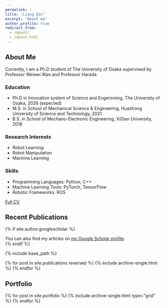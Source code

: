 ```yaml
---
permalink: /
title: "Liang Qin"
excerpt: "About me"
author_profile: true
redirect_from: 
  - /about/
  - /about.html
---
```


<div id="about-me">
<h2>About Me</h2>

Currently, I am a Ph.D student of The University of Osaka supervised by Professor Weiwei Wan and Professor Harada. 

<h3>Education</h3>
<ul>
  <li>Ph.D in Innovation system of Science and Engerinning, The University of Osaka, 2026 (expected)</li>
  <li>M.S. in School of Mechanical Science & Engineering, Huazhong University of Science and Technology, 2021</li>
  <li>B.S. in School of Mechano-Electronic Engineering, XiDian University, 2018</li>
</ul>

<h3>Research Interests</h3>
<ul>
  <li>Robot Learning</li>
  <li>Robot Manipulation</li>
  <li>Machine Learning</li>
</ul>

<h3>Skills</h3>
<ul>
  <li>Programming Languages: Python, C++</li>
  <li>Machine Learning Tools: PyTorch, TensorFlow</li>
  <li>Robotic Frameworks: ROS</li>
</ul>

<p class="text-right">
  <a href="{{ site.baseurl }}/cv/" class="btn btn--primary">Full CV</a>
</p>
</div>

<div id="recent-publications">
<h2>Recent Publications</h2>

{% if site.author.googlescholar %}
  <div class="publications-section">
    You can also find my articles on <a href="{{site.author.googlescholar}}">my Google Scholar profile</a>.
  </div>
{% endif %}

{% include base_path %}

{% for post in site.publications reversed %}
  {% include archive-single.html %}
{% endfor %}
</div>

<!-- <div id="talks-and-presentations">
<h2>Talks and Presentations</h2>

{% for post in site.talks reversed %}
  {% include archive-single-talk.html %}
{% endfor %}
</div> -->

<!-- <div id="teaching">
<h2>Teaching</h2>

{% for post in site.teaching reversed %}
  {% include archive-single.html %}
{% endfor %}
</div> -->

<div id="portfolio">
<h2>Portfolio</h2>

{% for post in site.portfolio %}
  {% include archive-single.html type="grid" %}
{% endfor %}
</div>
